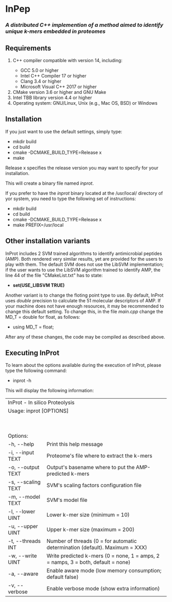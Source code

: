 <h1>InPep</h1>

<h3><i>A distributed C++ implemention of a method aimed to identify unique k-mers embedded in proteomes</i></h3>

<h2><b>Requirements</b></h2>
<ol>
  <li>C++ compiler compatible with version 14, including:</li>
    <ul>
      <li>GCC 5.0 or higher</li>
      <li>Intel C++ Compiler 17 or higher</li>
      <li>Clang 3.4 or higher</li>
      <li>Microsoft Visual C++ 2017 or higher</li>
    </ul>
  <li>CMake version 3.6 or higher and GNU Make</li>
  <li>Intel TBB library version 4.4 or higher</li>
  <li>Operating system: GNU/Linux, Unix (e.g., Mac OS, BSD) or Windows</li>
</ol>

<h2><b>Installation</b></h2>
If you just want to use the default settings, simply type:
<ul>
  <li>mkdir build</li>
  <li>cd build</li>
  <li>cmake -DCMAKE_BUILD_TYPE=Release x
  <li>make</li>
</ul>

Release x specifies the release version you may want to specify for your installation.

This will create a binary file named <i>inprot</i>.

If you prefer to have the <i>inprot</i> binary located at the /usr/local/ directory of yor system, you need to type the following set of instructions:
<ul>
  <li>mkdir build</li>
  <li>cd build</li>
  <li>cmake -DCMAKE_BUILD_TYPE=Release x
  <li>make PREFIX=/usr/local</li>
</ul>

<h2><b>Other installation variants</b></h2>
InProt includes 2 SVM trained algorithms to identify antimicrobial peptides (AMP). Both rendered very similar results, yet are provided for the users to play with them. The default SVM does not use the LibSVM implementation; if the user wants to use the LibSVM algorithm trained to identify AMP, the line 44 of the file "CMakeList.txt" has to state:

<ul>
  <li><b>set(USE_LIBSVM TRUE)</b></li>
</ul>

Another variant is to change the floting point type to use. By default, InProt uses <i>double</i> precision to calculate the 51 molecular descriptors of AMP. If your machine does not have enough resources, it may be recommended to change this default setting. To change this, in the file <i>main.cpp</i> change the MD_T = double for float, as follows:
<ul>
  <li>using MD_T = float;</li>
</ul>

After any of these changes, the code may be compiled as described above.


<h2><b>Executing InProt</b></h2>
To learn about the options available during the execution of InProt, please type the following command:
<ul>
  <li>inprot -h</li>
</ul>

This will display the following information:

<table border=0>
 <tr><td colspan=2>InProt - In silico Proteolysis</td></tr>
 <tr><td colspan=2>Usage: inprot [OPTIONS]</td></tr>
 <tr><td colspan=2><br></td></tr>
 <tr><td colspan=2><br></td></tr>
 <tr><td colspan=2>Options:</td></tr>
  <tr><td>-h, --help</td><td>Print this help message</td></tr>
  <tr><td>-i, --input TEXT</td><td>Proteome's file where to extract the k-mers</td></tr>
  <tr><td>-o, --output TEXT</td><td>Output's basename where to put the AMP-predicted k-mers</td></tr>
  <tr><td>-s, --scaling TEXT</td><td>SVM's scaling factors configuration file</td></tr>
  <tr><td>-m, --model TEXT</td><td>SVM's model file</td></tr>
  <tr><td>-l, --lower UINT</td><td>Lower k-mer size (minimum = 10)</td></tr>
  <tr><td>-u, --upper UINT</td><td>Upper k-mer size (maximum = 200)</td></tr>
  <tr><td>-t, --threads INT</td><td>Number of threads (0 = for automatic determination (default). Maximum = XXX)</td></tr>
  <tr><td>-w, --write UINT</td><td>Write predicted k-mers (0 = none, 1 = amps, 2 = namps, 3 = both, default = none)</td></tr>
  <tr><td>-a, --aware</td><td>Enable aware mode (low memory consumption; default false)</td></tr>
  <tr><td>-v, --verbose</td><td>Enable verbose mode (show extra information)</td></tr>
</table>


